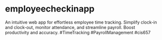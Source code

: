 # employeecheckinapp
An intuitive web app for effortless employee time tracking. Simplify clock-in and clock-out, monitor attendance, and streamline payroll. Boost productivity and accuracy. #TimeTracking #PayrollManagement #cis657
